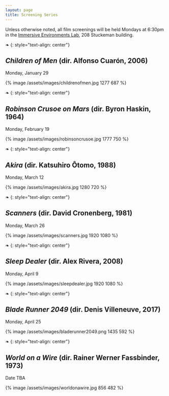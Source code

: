 ```yaml
---
layout: page
title: Screening Series
---
```


Unless otherwise noted, all film screenings will be held Mondays at 6:30pm in the [Immersive Environments Lab](https://stuckeman.psu.edu/stuckeman/facilities/iel), 208 Stuckeman building.

❧
{: style="text-align: center"}

## *Children of Men* (dir. Alfonso Cuarón, 2006)

Monday, January 29

{% image /assets/images/childrenofmen.jpg 1277 687 %}

❧
{: style="text-align: center"}

## *Robinson Crusoe on Mars* (dir. Byron Haskin, 1964)

Monday, February 19

{% image /assets/images/robinsoncrusoe.jpg 1777 750 %}

❧
{: style="text-align: center"}

## *Akira* (dir. Katsuhiro Ôtomo, 1988)

Monday, March 12

{% image /assets/images/akira.jpg 1280 720 %}

❧
{: style="text-align: center"}

## *Scanners* (dir. David Cronenberg, 1981)

Monday, March 26

{% image /assets/images/scanners.jpg 1920 1080 %}

❧
{: style="text-align: center"}

## *Sleep Dealer* (dir. Alex Rivera, 2008)

Monday, April 9

{% image /assets/images/sleepdealer.jpg 1920 1080 %}

❧
{: style="text-align: center"}

## *Blade Runner 2049* (dir. Denis Villeneuve, 2017)

Monday, April 25

{% image /assets/images/bladerunner2049.png 1435 592 %}

❧
{: style="text-align: center"}

## *World on a Wire* (dir. Rainer Werner Fassbinder, 1973)

Date TBA

{% image /assets/images/worldonawire.jpg 856 482 %}
